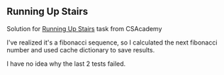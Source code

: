 Running Up Stairs
-
Solution for [Running Up Stairs](https://csacademy.com/ieeextreme-practice/task/96c8b1313edd72abf600facb0a14dbab/) task from CSAcademy

I've realized it's a fibonacci sequence, so I calculated the next fibonacci number and used cache dictionary to save results.

I have no idea why the last 2 tests failed.